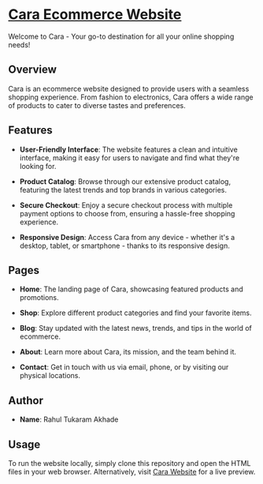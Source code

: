 # [Cara Ecommerce Website](https://caravista.netlify.app)

Welcome to Cara - Your go-to destination for all your online shopping needs!

## Overview

Cara is an ecommerce website designed to provide users with a seamless shopping experience. From fashion to electronics, Cara offers a wide range of products to cater to diverse tastes and preferences.

## Features

- **User-Friendly Interface**: The website features a clean and intuitive interface, making it easy for users to navigate and find what they're looking for.
  
- **Product Catalog**: Browse through our extensive product catalog, featuring the latest trends and top brands in various categories.

- **Secure Checkout**: Enjoy a secure checkout process with multiple payment options to choose from, ensuring a hassle-free shopping experience.

- **Responsive Design**: Access Cara from any device - whether it's a desktop, tablet, or smartphone - thanks to its responsive design.

## Pages

- **Home**: The landing page of Cara, showcasing featured products and promotions.
  
- **Shop**: Explore different product categories and find your favorite items.
  
- **Blog**: Stay updated with the latest news, trends, and tips in the world of ecommerce.
  
- **About**: Learn more about Cara, its mission, and the team behind it.
  
- **Contact**: Get in touch with us via email, phone, or by visiting our physical locations.

## Author

- **Name**: Rahul Tukaram Akhade

## Usage

To run the website locally, simply clone this repository and open the HTML files in your web browser. Alternatively, visit [Cara Website](https://caravista.netlify.app) for a live preview.
